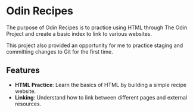 # Odin Recipes

The purpose of Odin Recipes is to practice using HTML through The Odin Project and create a basic index to link to various websites.

This project also provided an opportunity for me to practice staging and committing changes to Git for the first time.

## Features

- **HTML Practice**: Learn the basics of HTML by building a simple recipe website.
- **Linking**: Understand how to link between different pages and external resources.